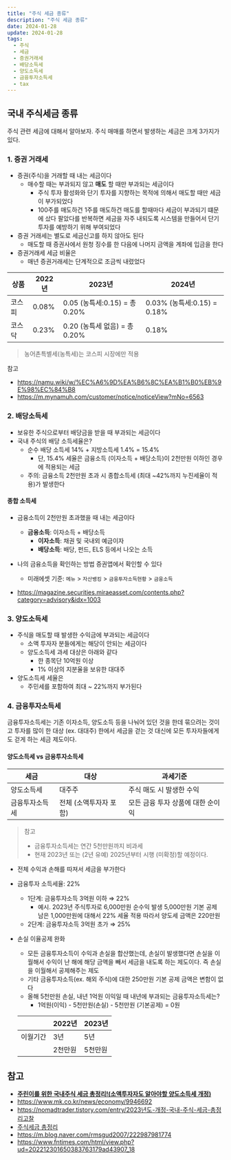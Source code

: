 ```yaml
---
title: "주식 세금 종류"
description: "주식 세금 종류"
date: 2024-01-28
update: 2024-01-28
tags:
  - 주식
  - 세금
  - 증권거래세
  - 배당소득세
  - 양도소득세
  - 금융투자소득세
  - tax
---
```


## 국내 주식세금 종류

주식 관련 세금에 대해서 알아보자. 주식 매매를 하면서 발생하는 세금은 크게 3가지가 있다.

### 1. 증권 거래세

- 증권(주식)을 거래할 때 내는 세금이다
    - 매수할 때는 부과되지 않고 **매도** 할 때만 부과되는 세금이다
        - 주식 투자 활성화와 단기 투자를 지향하는 목적에 의해서 매도할 때만 세금이 부가되었다
        - 100주를 매도하건 1주를 매도하건 매도를 할때마다 세금이 부과되기 떄문에 샀다 팔았다를 반복하면 세금을 자주 내되도록 시스템을 만들어서 단기 투자를 예방하기 위해 부여되었다
- 증권 거래세는 별도로 세금신고를 하지 않아도 된다
    - 매도할 때 증권사에서 원청 징수를 한 다음에 나머지 금액을 계좌에 입금을 한다
- 증권거래세 세금 비율은
    - 매년 증권거래세는 단계적으로 조금씩 내렸었다



| 상품   | 2022년 | 2023년                        | 2024년                      |
| ------ | ------ | ----------------------------- | --------------------------- |
| 코스피 | 0.08%  | 0.05 (농특세:0.15) = 총 0.20% | 0.03% (농특세:0.15) = 0.18% |
| 코스닥 | 0.23%  | 0.20 (농특세 없음) = 총 0.20% | 0.18%                       |

>  농어촌특별세(농특세)는 코스피 시장에만 적용

참고

- https://namu.wiki/w/%EC%A6%9D%EA%B6%8C%EA%B1%B0%EB%9E%98%EC%84%B8
- https://m.mynamuh.com/customer/notice/noticeView?mNo=6563



### 2. 배당소득세

- 보유한 주식으로부터 배당금을 받을 때 부과되는 세금이다
- 국내 주식의 배당 소득세율은?
    - 순수 배당 소득세 14% + 지방소득세 1.4% = 15.4%
        - 단, 15.4% 세율은 금융소득 (이자소득 + 배당소득)이 2천만원 이하인 경우에 적용되는 세금
    - 주의: 금융소득 2천만원 초과 시 종합소득세 (최대 ~42%까지 누진세율이 적용)가 발생한다

#### 종합 소득세

- 금융소득이 2천만원 초과했을 때 내는 세금이다
    - **금융소득**: 이자소득 + 배당소득
        - **이자소득**: 채권 및 국내외 예금이자
        - **배당소득**: 배당, 펀드, ELS 등에서 나오는 소득
- 나의 금융소득을 확인하는 방법 증권앱에서 확인할 수 있다
    - 미래에셋 기준: `메뉴` > `자산뱅킹` > `금융투자소득현황` > `금융소득`

- https://magazine.securities.miraeasset.com/contents.php?category=advisory&idx=1003



### 3. 양도소득세

- 주식을 매도할 때 발생한 수익금에 부과되는 세금이다
    - 소액 투자자 분들에게는 해당이 안되는 세금이다
    - 양도소득세 과세 대상은 아래와 같다
        - 한 종목단 10억원 이상
        - 1% 이상의 지분율을 보유한 대대주
- 양도소득세 세율은
    - 주민세를 포함하여 최대 ~ 22%까지 부가된다

### 4. 금융투자소득세

금융투자소득세는 기존 이자소득, 양도소득 등을 나눠어 있던 것을 한데 묶으려는 것이고 투자를 많이 한 대상 (ex. 대대주) 한에서 세금을 걷는 것 대신에 모든 투자자들에게도 걷게 하는 세금 제도이다.

#### 양도소득세 vs 금융투자소득세

| 세금           | 대상                   | 과세기준                          |
| -------------- | ---------------------- | --------------------------------- |
| 양도소득세     | 대주주                 | 주식 매도 시 발생한 수익          |
| 금융투자소득세 | 전체 (소액투자자 포함) | 모든 금융 투자 상품에 대한 순이익 |

> 참고
>
> - 금융투자소득세는 연간 5천만원까지 비과세
> - 현재 2023년 또는 (2년 유예) 2025년부터 시행 (미확정)할 예정이다.



- 전체 수익과 손해를 따져서 세금을 부가한다

- 금융투자 소득세율: 22%

    - 1단계: 금융투자소득 3억원 이하 ⇒ 22%
        - 예시. 2023년 주식투자로 6,000만원 순수익 발생 5,000만원 기본 공제 남은 1,000만원에 대해서 22% 세율 적용 따라서 양도세 금액은 220만원
    - 2단계: 금융투자소득 3억원 초가 ⇒ 25%

- 손실 이율공제 완화

    - 모든 금융투자소득이 수익과 손실을 합산했는데, 손실이 발생했다면 손실을 이월해서 수익이 난 해에 해당 금액을 빼서 세금을 내도록 하는 제도이다. 즉 손실을 이월해서 공제해주는 제도
    - 기타 금융투자소득(ex. 해외 주식)에 대한 250만원 기본 공제 금액은 변함이 없다
    - 올해 5천만원 손실, 내년 1억원 이익일 때 내년에 부과되는 금융투자소득세는?
        - 1억원(이익) - 5천만원(손실) - 5천만원 (기본공제) = 0원

  |          | 2022년  | 2023년  |
    | -------- | ------- | ------- |
  | 이월기간 | 3년     | 5년     |
  |          | 2천만원 | 5천만원 |



## 참고

- **[주린이를 위한 국내주식 세금 총정리!(소액투자자도 알아야할 양도소득세 개정)](https://www.youtube.com/watch?v=CFbUSH3n3AM)**
- https://www.mk.co.kr/news/economy/9946692
- https://nomadtrader.tistory.com/entry/2023년도-개정-국내-주식-세금-총정리고찰
- [주식세금 총정리](https://www.youtube.com/watch?v=KjKP-FY178g)
- https://m.blog.naver.com/rmsgud2007/222987981774
- https://www.fntimes.com/html/view.php?ud=202212301650383763179ad43907_18
